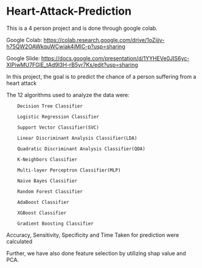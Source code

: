 # Heart-Attack-Prediction

This is a 4 person project and is done through google colab. 

Google Colab: https://colab.research.google.com/drive/1oZijjv-h75QW2OAWkquWCwiak4iMIC-p?usp=sharing

Google Slide: https://docs.google.com/presentation/d/1YYHEVe0JIS6yc-XIPiwMU7FGlE_tAd9l3H-rB5yr7Ks/edit?usp=sharing

In this project, the goal is to predict the chance of a person suffering from a heart attack

The 12 algorithms used to analyze the data were:
        
        Decision Tree Classifier
        
        Logistic Regression Classifier
        
        Support Vector Classifier(SVC)
        
        Linear Discriminant Analysis Classifier(LDA)
        
        Quadratic Discriminant Analysis Classifier(QDA)
        
        K-Neighbors Classifier
        
        Multi-layer Perceptron Classifier(MLP)
        
        Naive Bayes Classifier
        
        Random Forest Classifier
        
        AdaBoost Classifier
        
        XGBoost Classifier
        
        Gradient Boosting Classifier

Accuracy, Sensitivity, Specificity and Time Taken for prediction were calculated

Further, we have also done feature selection by utilizing shap value and PCA. 
